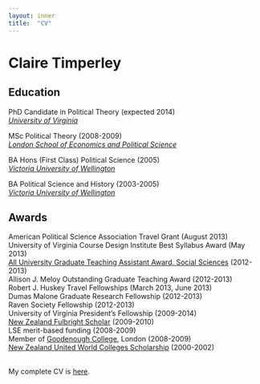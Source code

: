 ```yaml
---
layout: inner
title:  "CV"
---
```


# Claire Timperley

## Education

PhD Candidate in Political Theory (expected 2014)  
*[University of Virginia](http://www.virginia.edu/)*  

MSc Political Theory (2008-2009)  
*[London School of Economics and Political Science](http://www.lse.ac.uk/home.aspx)*

BA Hons (First Class) Political Science (2005)  
*[Victoria University of Wellington](http://www.victoria.ac.nz/home)*

BA Political Science and History (2003-2005)  
*[Victoria University of Wellington](http://www.victoria.ac.nz/home)*

## Awards
American Political Science Association Travel Grant (August 2013)  
University of Virginia Course Design Institute Best Syllabus Award (May 2013)  
[All University Graduate Teaching Assistant Award, Social Sciences](http://trc.virginia.edu/Awards/GTA/OGTA.htm) (2012-2013)  
Allison J. Meloy Outstanding Graduate Teaching Award (2012-2013)  
Robert J. Huskey Travel Fellowships (March 2013, June 2013)  
Dumas Malone Graduate Research Fellowship (2012-2013)  
Raven Society Fellowship (2012-2013)  
University of Virginia President’s Fellowship (2009-2014)  
[New Zealand Fulbright Scholar](http://www.fulbright.org.nz/) (2009-2010)  
LSE merit-based funding (2008-2009)  
Member of [Goodenough College](http://www.goodenough.ac.uk/), London (2008-2009)  
[New Zealand United World Colleges Scholarship](http://www.lpcuwc.edu.hk/) (2000-2002)
<br>
<br>

My complete CV is [here]({{site.baseurl}}docs/CV_June2013.pdf).
